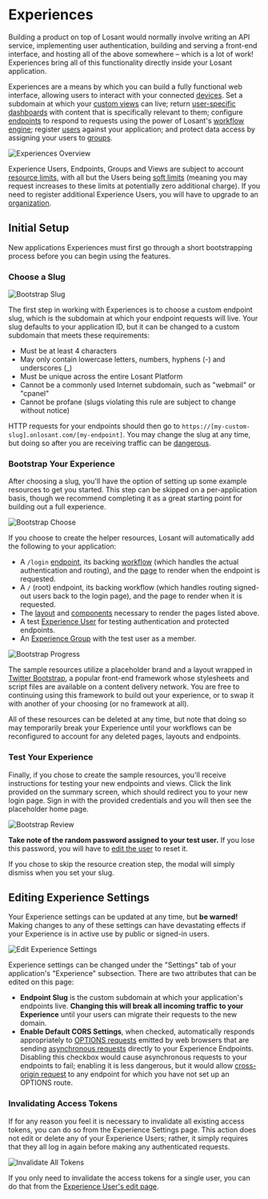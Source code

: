 # Experiences

Building a product on top of Losant would normally involve writing an API service, implementing user authentication, building and serving a front-end interface, and hosting all of the above somewhere – which is a lot of work! Experiences bring all of this functionality directly inside your Losant application.

Experiences are a means by which you can build a fully functional web interface, allowing users to interact with your connected [devices](/devices/overview/). Set a subdomain at which your [custom views](/experiences/views/) can live; return [user-specific dashboards](/experiences/views/#dashboard-pages) with content that is specifically relevant to them; configure [endpoints](/experiences/endpoints/) to respond to requests using the power of Losant's [workflow engine](/workflows/overview/); register [users](/experiences/users/) against your application; and protect data access by assigning your users to [groups](/experiences/groups/).

![Experiences Overview](/images/experiences/overview-overview.png "Experiences Overview")

Experience Users, Endpoints, Groups and Views are subject to account [resource limits](/organizations/resource-limits/), with all but the Users being [soft limits](/organizations/resource-limits/#soft-limited-resources) (meaning you may request increases to these limits at potentially zero additional charge). If you need to register additional Experience Users, you will have to upgrade to an [organization](/organizations/overview/).

## Initial Setup

New applications Experiences must first go through a short bootstrapping process before you can begin using the features.

### Choose a Slug

![Bootstrap Slug](/images/experiences/overview-choose-slug.png "Bootstrap Slug")

The first step in working with Experiences is to choose a custom endpoint slug, which is the subdomain at which your endpoint requests will live. Your slug defaults to your application ID, but it can be changed to a custom subdomain that meets these requirements:

* Must be at least 4 characters
* May only contain lowercase letters, numbers, hyphens (-) and underscores (\_)
* Must be unique across the entire Losant Platform
* Cannot be a commonly used Internet subdomain, such as "webmail" or "cpanel"
* Cannot be profane (slugs violating this rule are subject to change without notice)

HTTP requests for your endpoints should then go to `https://[my-custom-slug].onlosant.com/[my-endpoint]`. You may change the slug at any time, but doing so after you are receiving traffic can be [dangerous](#editing-experience-settings).

### Bootstrap Your Experience

After choosing a slug, you'll have the option of setting up some example resources to get you started. This step can be skipped on a per-application basis, though we recommend completing it as a great starting point for building out a full experience.

![Bootstrap Choose](/images/experiences/overview-choose-bootstrap.png "Bootstrap Choose")

If you choose to create the helper resources, Losant will automatically add the following to your application:

* A `/login` [endpoint](/experiences/endpoints/), its backing [workflow](/workflows/overview/) (which handles the actual authentication and routing), and the [page](/experiences/views/#pages) to render when the endpoint is requested.
* A `/` (root) endpoint, its backing workflow (which handles routing signed-out users back to the login page), and the page to render when it is requested.
* The [layout](/experiences/views/#layouts) and [components](/experiences/views/#components) necessary to render the pages listed above.
* A test [Experience User](/experiences/users/) for testing authentication and protected endpoints.
* An [Experience Group](/experiences/groups/) with the test user as a member.

![Bootstrap Progress](/images/experiences/overview-progress.png "Bootstrap Progress")

The sample resources utilize a placeholder brand and a layout wrapped in [Twitter Bootstrap](https://getbootstrap.com/docs/3.3/), a popular front-end framework whose stylesheets and script files are available on a content delivery network. You are free to continuing using this framework to build out your experience, or to swap it with another of your choosing (or no framework at all).

All of these resources can be deleted at any time, but note that doing so may temporarily break your Experience until your workflows can be reconfigured to account for any deleted pages, layouts and endpoints.

### Test Your Experience

Finally, if you chose to create the sample resources, you'll receive instructions for testing your new endpoints and views. Click the link provided on the summary screen, which should redirect you to your new login page. Sign in with the provided credentials and you will then see the placeholder home page.

![Bootstrap Review](/images/experiences/overview-review.png "Bootstrap Review")

**Take note of the random password assigned to your test user.** If you lose this password, you will have to [edit the user](/experiences/users/#required-fields) to reset it.

If you chose to skip the resource creation step, the modal will simply dismiss when you set your slug.

## Editing Experience Settings

Your Experience settings can be updated at any time, but **be warned!** Making changes to any of these settings can have devastating effects if your Experience is in active use by public or signed-in users.

![Edit Experience Settings](/images/experiences/experience-settings.png "Edit Experience Settings")

Experience settings can be changed under the "Settings" tab of your application's "Experience" subsection. There are two attributes that can be edited on this page:

* **Endpoint Slug** is the custom subdomain at which your application's endpoints live. **Changing this will break all incoming traffic to your Experience** until your users can migrate their requests to the new domain.
* **Enable Default CORS Settings**, when checked, automatically responds appropriately to [OPTIONS requests](https://developer.mozilla.org/en-US/docs/Web/HTTP/Methods/OPTIONS) emitted by web browsers that are sending [asynchronous requests](https://developer.mozilla.org/en-US/docs/Web/API/XMLHttpRequest/Synchronous_and_Asynchronous_Requests) directly to your Experience Endpoints. Disabling this checkbox would cause asynchronous requests to your endpoints to fail; enabling it is less dangerous, but it would allow [cross-origin request](https://developer.mozilla.org/en-US/docs/Web/HTTP/Access_control_CORS) to any endpoint for which you have not set up an OPTIONS route.

### Invalidating Access Tokens

If for any reason you feel it is necessary to invalidate all existing access tokens, you can do so from the Experience Settings page. This action does not edit or delete any of your Experience Users; rather, it simply requires that they all log in again before making any authenticated requests.

![Invalidate All Tokens](/images/experiences/settings-invalidate-tokens.png "Invalidate All Tokens")

If you only need to invalidate the access tokens for a single user, you can do that from the [Experience User's edit page](/experiences/users/#invalidating-user-tokens).
